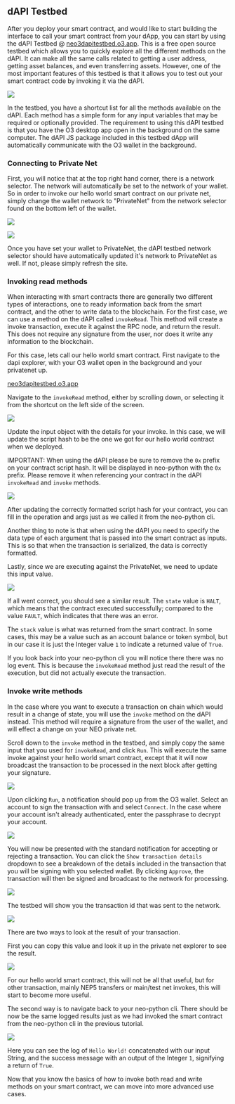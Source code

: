 ## dAPI Testbed

After you deploy your smart contract, and would like to start building the interface to call your smart contract from your dApp, you can start by using the dAPI Testbed @ [neo3dapitestbed.o3.app](https://neo3dapitestbed.o3.app/). This is a free open source testbed which allows you to quickly explore all the different methods on the dAPI. It can make all the same calls related to getting a user address, getting asset balances, and even transferring assets. However, one of the most important features of this testbed is that it allows you to test out your smart contract code by invoking it via the dAPI.

![](/images/tutorials/testbed/testbedOverview.png)

In the testbed, you have a shortcut list for all the methods available on the dAPI. Each method has a simple form for any input variables that may be required or optionally provided. The requirement to using this dAPI testbed is that you have the O3 desktop app open in the background on the same computer. The dAPI JS package included in this testbed dApp will automatically communicate with the O3 wallet in the background.

### Connecting to Private Net

First, you will notice that at the top right hand corner, there is a network selector. The network will automatically be set to the network of your wallet. So in order to invoke our hello world smart contract on our private net, simply change the wallet network to "PrivateNet" from the network selector found on the bottom left of the wallet.

![](/images/tutorials/testbed/menuBarNetworkButton.png)

![](/images/tutorials/testbed/networkSelector.png)

Once you have set your wallet to PrivateNet, the dAPI testbed network selector should have automatically updated it's network to PrivateNet as well. If not, please simply refresh the site.

### Invoking read methods

When interacting with smart contracts there are generally two different types of interactions, one to ready information back from the smart contract, and the other to write data to the blockchain. For the first case, we can use a method on the dAPI called `invokeRead`. This method will create a invoke transaction, execute it against the RPC node, and return the result. This does not require any signature from the user, nor does it write any information to the blockchain.

For this case, lets call our hello world smart contract. First navigate to the dapi explorer, with your O3 wallet open in the background and your privatenet up.

[neo3dapitestbed.o3.app](https://neo3dapitestbed.o3.app/)

Navigate to the `invokeRead` method, either by scrolling down, or selecting it from the shortcut on the left side of the screen.

![](/images/tutorials/testbed/testbedInvokeRead.png)

Update the input object with the details for your invoke. In this case, we will update the script hash to be the one we got for our hello world contract when we deployed.

IMPORTANT: When using the dAPI please be sure to remove the `0x` prefix on your contract script hash. It will be displayed in neo-python with the `0x` prefix. Please remove it when referencing your contract in the dAPI `invokeRead` and `invoke` methods.

![](/images/tutorials/testbed/testbedInvokeReadInput.png)

After updating the correctly formatted script hash for your contract, you can fill in the operation and args just as we called it from the neo-python cli.

Another thing to note is that when using the dAPI you need to specify the data type of each argument that is passed into the smart contract as inputs. This is so that when the transaction is serialized, the data is correctly formatted.

Lastly, since we are executing against the PrivateNet, we need to update this input value.

![](/images/tutorials/testbed/testbedInvokeReadResult.png)

If all went correct, you should see a similar result. The `state` value is `HALT`, which means that the contract executed successfully; compared to the value `FAULT`, which indicates that there was an error.

The `stack` value is what was returned from the smart contract. In some cases, this may be a value such as an account balance or token symbol, but in our case it is just the Integer value `1` to indicate a returned value of `True`.

If you look back into your neo-python cli you will notice there there was no log event. This is because the `invokeRead` method just read the result of the execution, but did not actually execute the transaction.

### Invoke write methods

In the case where you want to execute a transaction on chain which would result in a change of state, you will use the `invoke` method on the dAPI instead. This method will require a signature from the user of the wallet, and will effect a change on your NEO private net.

Scroll down to the `invoke` method in the testbed, and simply copy the same input that you used for `invokeRead`, and click `Run`. This will execute the same invoke against your hello world smart contract, except that it will now broadcast the transaction to be processed in the next block after getting your signature.

![](/images/tutorials/testbed/testbedInvokeReadResult.png)

Upon clicking `Run`, a notification should pop up from the O3 wallet. Select an account to sign the transaction with and select `Connect`. In the case where your account isn't already authenticated, enter the passphrase to decrypt your account.

![](/images/tutorials/testbed/dapiConnectPopup.png)

You will now be presented with the standard notification for accepting or rejecting a transaction. You can click the `Show transaction details` dropdown to see a breakdown of the details included in the transaction that you will be signing with you selected wallet. By clicking `Approve`, the transaction will then be signed and broadcast to the network for processing.

![](/images/tutorials/testbed/dapiTxApprove.png)

The testbed will show you the transaction id that was sent to the network.

![](/images/tutorials/testbed/invokeTxid.png)

There are two ways to look at the result of your transaction.

First you can copy this value and look it up in the private net explorer to see the result.

![](/images/tutorials/testbed/invokeExploreTx.png)

For our hello world smart contract, this will not be all that useful, but for other transaction, mainly NEP5 transfers or main/test net invokes, this will start to become more useful.

The second way is to navigate back to your neo-python cli. There should be now be the same logged results just as we had invoked the smart contract from the neo-python cli in the previous tutorial.

![](/images/tutorials/testbed/invokeCliResult.png)

Here you can see the log of `Hello World!` concatenated with our input String, and the success message with an output of the Integer `1`, signifying a return of `True`.

Now that you know the basics of how to invoke both read and write methods on your smart contract, we can move into more advanced use cases.
